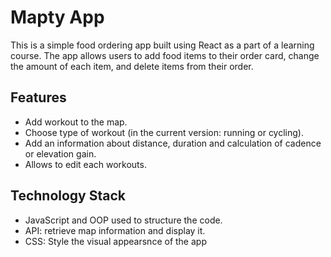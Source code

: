 # Mapty App
This is a simple food ordering app built using React as a part of a learning course. The app allows users to add food items to their order card, change the amount of each item, and delete items from their order.

## Features
- Add workout to the map.
- Choose type of workout (in the current version: running or cycling).
- Add an information about distance, duration and calculation of cadence or elevation gain.
- Allows to edit each workouts.

## Technology Stack
- JavaScript and OOP used to structure the code.
- API: retrieve map information and display it.
- CSS: Style the visual appearsnce of the app
